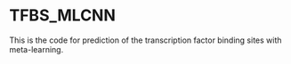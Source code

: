 # TFBS_MLCNN

This is the code for prediction of the transcription factor binding sites with meta-learning.
